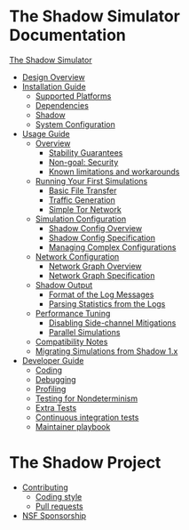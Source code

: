 # The Shadow Simulator Documentation

[The Shadow Simulator](shadow.md)

- [Design Overview](design_2x.md)
- [Installation Guide]()
    - [Supported Platforms](supported_platforms.md)
    - [Dependencies](install_dependencies.md)
    - [Shadow](install_shadow.md)
    - [System Configuration](system_configuration.md)
- [Usage Guide]()
    - [Overview](run_shadow_overview.md)
        - [Stability Guarantees](semver.md)
        - [Non-goal: Security](security.md)
        - [Known limitations and workarounds](limitations.md)
    - [Running Your First Simulations]()
        - [Basic File Transfer](getting_started_basic.md)
        - [Traffic Generation](getting_started_tgen.md)
        - [Simple Tor Network](getting_started_tor.md)
    - [Simulation Configuration]()
        - [Shadow Config Overview](shadow_config_overview.md)
        - [Shadow Config Specification](shadow_config_spec.md)
        - [Managing Complex Configurations](shadow_config_complex.md)
    - [Network Configuration]()
        - [Network Graph Overview](network_graph_overview.md)
        - [Network Graph Specification](network_graph_spec.md)
    - [Shadow Output]()
        - [Format of the Log Messages](log_format.md)
        - [Parsing Statistics from the Logs](parsing_shadow_logs.md)
    - [Performance Tuning]()
        - [Disabling Side-channel Mitigations](sidechannels.md)
        - [Parallel Simulations](parallel_sims.md)
    - [Compatibility Notes](compatibility_notes.md)
    - [Migrating Simulations from Shadow 1.x](migrating_from_1x.md)
- [Developer Guide]()
    - [Coding](coding.md)
    - [Debugging](debugging.md)
    - [Profiling](profiling.md)
    - [Testing for Nondeterminism](testing_determinism.md)
    - [Extra Tests](extra_tests.md)
    - [Continuous integration tests](ci.md)
    - [Maintainer playbook](maintainer_playbook.md)

# The Shadow Project

- [Contributing](contributing.md)
    - [Coding style](coding_style.md)
    - [Pull requests](pull_requests.md)
- [NSF Sponsorship](nsf_sponsorship.md)
